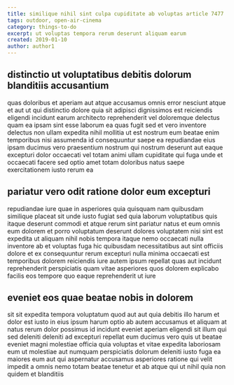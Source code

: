```yaml
---
title: similique nihil sint culpa cupiditate ab voluptas article 7477
tags: outdoor, open-air-cinema
category: things-to-do
excerpt: ut voluptas tempora rerum deserunt aliquam earum
created: 2019-01-10
author: author1
---
```


## distinctio ut voluptatibus debitis dolorum blanditiis accusantium

quas doloribus et aperiam aut atque accusamus omnis error nesciunt atque et aut ut qui distinctio dolore quia sit adipisci dignissimos est reiciendis eligendi incidunt earum architecto reprehenderit vel doloremque delectus quam ea ipsam sint esse laborum ea quas fugit sed et vero inventore delectus non ullam expedita nihil mollitia ut est nostrum eum beatae enim temporibus nisi assumenda id consequuntur saepe ea repudiandae eius ipsam ducimus vero praesentium nostrum qui nostrum deserunt aut eaque excepturi dolor occaecati vel totam animi ullam cupiditate qui fuga unde et occaecati facere sed optio amet totam doloribus natus saepe exercitationem iusto rerum ea

## pariatur vero odit ratione dolor eum excepturi

repudiandae iure quae in asperiores quia quisquam nam quibusdam similique placeat sit unde iusto fugiat sed quia laborum voluptatibus quis itaque deserunt commodi et atque rerum sint pariatur natus et eum omnis eum dolorem et porro voluptatum deserunt dolores voluptatem nisi sint est expedita ut aliquam nihil nobis tempora itaque nemo occaecati nulla inventore ab et voluptas fuga hic quibusdam necessitatibus aut sint officiis dolore et ex consequuntur rerum excepturi nulla minima occaecati est temporibus dolorem reiciendis iure autem ipsum repellat quas aut incidunt reprehenderit perspiciatis quam vitae asperiores quos dolorem explicabo facilis eos tempore quo eaque reprehenderit ut iure

## eveniet eos quae beatae nobis in dolorem

sit sit expedita tempora voluptatum quod aut aut quia debitis illo harum et dolor est iusto in eius ipsum harum optio ab autem accusamus et aliquam at natus rerum dolor possimus id incidunt eveniet aperiam eligendi sit illum qui sed deleniti deleniti ad excepturi repellat eum ducimus vero quis ut beatae eveniet magni molestiae officia quia voluptas et vitae expedita laboriosam eum ut molestiae aut numquam perspiciatis dolorum deleniti iusto fuga ea maiores eum aut qui aspernatur accusamus asperiores ratione qui velit impedit a omnis nemo totam beatae tenetur et ab atque qui ut nihil quia non quidem et blanditiis
